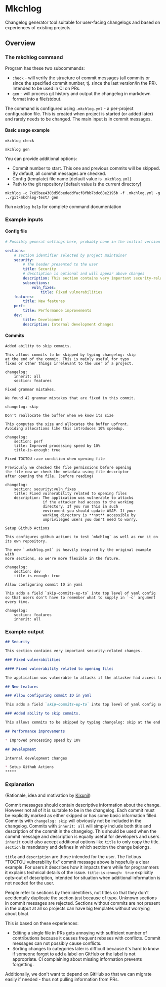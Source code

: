 # Mkchlog

Changelog generator tool suitable for user-facing changelogs and based on experiences of existing projects.

## Overview

### The mkchlog command

Program has these two subcommands:

* `check` - will verify the structure of commit messages (all commits or since the specified commit number, tj. since the last version/in the PR). Intended to be used in CI on PRs.
* `gen` - will process git history and output the changelog in markdown format into a file/stdout.

The command is configured using `.mkchlog.yml` - a per-project configuration file.
This is created when project is started (or added later) and rarely needs to be changed.
The main input is in commit messages.

#### Basic usage example

`mkchlog check`

`mkchlog gen`

You can provide additional options:
* Commit number to start. This one and previous commits will be skipped. By default, all commit messages are checked.
* Config (template) file name [default value is `.mkchlog.yml`]
* Path to the git repository [default value is the current directory]

`mkchlog -c 7c85bee4303d56bededdfacf8fbb7bdc68e2195b -f .mkchlog.yml -g ../git-mkchlog-test/ gen`

Run `mkchlog help` for complete command documentation

### Example inputs

#### Config file

```yaml
# Possibly general settings here, probably none in the initial version

sections:
    # section identifier selected by project maintainer
    security:
        # The header presented to the user
        title: Security
        # desctiption is optional and will appear above changes
        description: This section contains very important security-related changes.
        subsections:
            vuln_fixes:
                title: Fixed vulnerabilities
    features:
        title: New features
    perf:
        title: Performance improvements
    dev:
        title: Development
        description: Internal development changes
```

#### Commits

```
Added ability to skip commits.

This allows commits to be skipped by typing changelog: skip
at the end of the commit. This is mainly useful for typo
fixes or other things irrelevant to the user of a project.

changelog:
    inherit: all
    section: features
```

```
Fixed grammar mistakes.

We found 42 grammar mistakes that are fixed in this commit.

changelog: skip
```

```
Don't reallocate the buffer when we know its size

This computes the size and allocates the buffer upfront.
Avoiding allocations like this introduces 10% speedup.

changelog:
    section: perf
    title: Improved processing speed by 10%
    title-is-enough: true
```

```
Fixed TOCTOU race condition when opening file

Previously we checked the file permissions before opening
the file now we check the metadata using file descriptor
after opening the file. (before reading)

changelog:
    section: security:vuln_fixes
    title: Fixed vulnerability related to opening files
    description: The application was vulnerable to attacks
                 if the attacker had access to the working
                 directory. If you run this in such
                 enviroment you should update ASAP. If your
                 working directory is **not** accessible by
                 unprivileged users you don't need to worry.
```

```
Setup Github Actions

This configures github actions to test `mkchlog` as well as run it on
its own repository.

The new `.mkchlog.yml` is heavily inspired by the original example with
more sections, so we're more flexible in the future.

changelog:
	section: dev
	title-is-enough: true
```

```
Allow configuring commit ID in yaml

This adds a field `skip-commits-up-to` into top level of yaml config so that users don't have to remember what to supply in `-c` argument every time.

changelog:
    section: features
    inherit: all
```

### Example output

```markdown
## Security

This section contains very important security-related changes.

### Fixed vulnerabilities

#### Fixed vulnerability related to opening files

The application was vulnerable to attacks if the attacker had access to the working directory. If you run this in such enviroment you should update ASAP. If your working directory is **not** accessible by unprivileged users you don't need to worry.

## New features

### Allow configuring commit ID in yaml

This adds a field `skip-commits-up-to` into top level of yaml config so that users don't have to remember what to supply in `-c` argument every time.

### Added ability to skip commits.

This allows commits to be skipped by typing changelog: skip at the end of the commit. This is mainly useful for typo fixes or other things irrelevant to the user of a project.

## Performance improvements

* Improved processing speed by 10%

## Development

Internal development changes

* Setup Github Actions
*****
```

### Explanation

(Rationale, idea and motivation by [Kixunil](https://github.com/Kixunil))

Commit messages should contain descriptive information about the change.
However not all of it is suitable to be in the changelog.
Each commit must be explicitly marked as either skipped or has some basic information filled.
Commits with `changelog: skip` will obviously not be included in the changelog.
Commits with `inherit: all` will simply include both title and description of the commit in the changelog.
This should be used when the commit message and description is equally useful for developers and users.
`inherit` could also accept additional options like `title` to only copy the title.
`section` is mandatory and defines in which section the change belongs.

`title` and `description` are those intended for the user.
The fictious "TOCTOU vulnerability fix" commit message above is hopefully a clear example.
For users it describes how it impacts them while for programmers it explains technical details of the issue.
`title-is-enough: true` explicitly opts-out of description, intended for situation when additional information is not needed for the user.

People refer to sections by their identifiers, not titles so that they don't accidentally duplicate the section just because of typo.
Unknown sections in commit messages are rejected.
Sections without commits are not present in the output at all so projects can have big templates without worrying about bloat.


This is based on these experiences:

* Editing a single file in PRs gets annoying with sufficient number of contributions
  because it causes frequent rebases with conflicts. Commit messages can not possibly cause conflicts.
* Sorting changes to categories later is difficult
  because it's hard to know if someone forgot to add a label on GitHub or the label is not appropriate.
  CI complaining about missing information prevents forgetting.

Additionally, we don't want to depend on GitHub so that we can migrate easily if needed - thus not pulling information from PRs.
